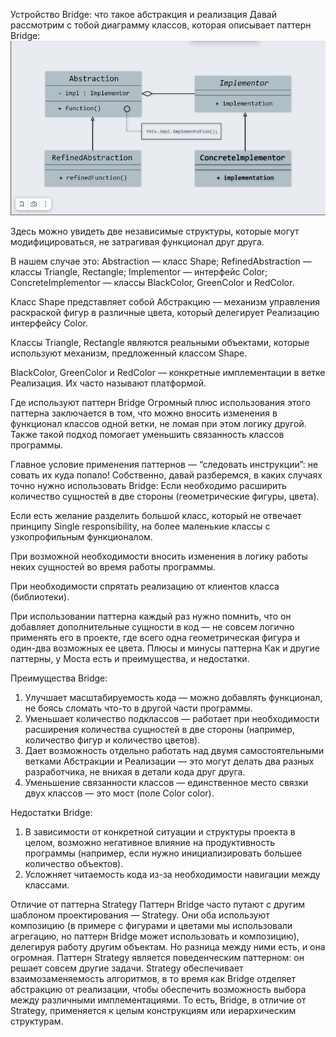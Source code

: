 Устройство Bridge: что такое абстракция и реализация
Давай рассмотрим с тобой диаграмму классов, которая описывает паттерн Bridge:
![img.png](img.png)

Здесь можно увидеть две независимые структуры, которые могут модифицироваться, не затрагивая функционал друг друга.

В нашем случае это:
Abstraction — класс Shape;
RefinedAbstraction — классы Triangle, Rectangle;
Implementor — интерфейс Color;
ConcreteImplementor — классы BlackColor, GreenColor и RedColor.

Класс Shape представляет собой Абстракцию — механизм управления раскраской фигур в различные цвета, который делегирует 
Реализацию интерфейсу Color.

Классы Triangle, Rectangle являются реальными объектами, которые используют механизм, предложенный классом Shape.

BlackColor, GreenColor и RedColor — конкретные имплементации в ветке Реализация. Их часто называют платформой.

Где используют паттерн Bridge
Огромный плюс использования этого паттерна заключается в том, что можно вносить изменения в функционал классов одной ветки, не ломая при этом логику другой. Также такой подход помогает уменьшить связанность классов программы.

Главное условие применения паттернов — “следовать инструкции”: не совать их куда попало! Собственно, давай разберемся, в каких случаях точно нужно использовать Bridge:
Если необходимо расширить количество сущностей в две стороны (геометрические фигуры, цвета).

Если есть желание разделить большой класс, который не отвечает принципу Single responsibility, на более маленькие классы с узкопрофильным функционалом.

При возможной необходимости вносить изменения в логику работы неких сущностей во время работы программы.

При необходимости спрятать реализацию от клиентов класса (библиотеки).

При использовании паттерна каждый раз нужно помнить, что он добавляет дополнительные сущности в код — не совсем логично применять его в проекте, где всего одна геометрическая фигура и один-два возможных ее цвета.
Плюсы и минусы паттерна
Как и другие паттерны, у Моста есть и преимущества, и недостатки.

Преимущества Bridge:
1) Улучшает масштабируемость кода — можно добавлять функционал, не боясь сломать что-то в другой части программы.
2) Уменьшает количество подклассов — работает при необходимости расширения количества сущностей в две стороны (например, 
количество фигур и количество цветов).
3) Дает возможность отдельно работать над двумя самостоятельными ветками Абстракции и Реализации — это могут делать два 
разных разработчика, не вникая в детали кода друг друга.
4) Уменьшение связанности классов — единственное место связки двух классов — это мост (поле Color color).

Недостатки Bridge:
1) В зависимости от конкретной ситуации и структуры проекта в целом, возможно негативное влияние на продуктивность программы 
(например, если нужно инициализировать большее количество объектов).
2) Усложняет читаемость кода из-за необходимости навигации между классами.

Отличие от паттерна Strategy
Паттерн Bridge часто путают с другим шаблоном проектирования — Strategy. Они оба используют композицию (в примере с 
фигурами и цветами мы использовали агрегацию, но паттерн Bridge может использовать и композицию), делегируя работу 
другим объектам. Но разница между ними есть, и она огромная. Паттерн Strategy является поведенческим паттерном: он 
решает совсем другие задачи. Strategy обеспечивает взаимозаменяемость алгоритмов, в то время как Bridge отделяет 
абстракцию от реализации, чтобы обеспечить возможность выбора между различными имплементациями. То есть, Bridge, в 
отличие от Strategy, применяется к целым конструкциям или иерархическим структурам.